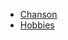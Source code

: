 

* [Chanson](https://github.com/RichardMathieu/RICHARD-Notation/blob/master/Chanson.md)
* [Hobbies](https://github.com/RichardMathieu/RICHARD-Notation/blob/master/Hobbies.md)

